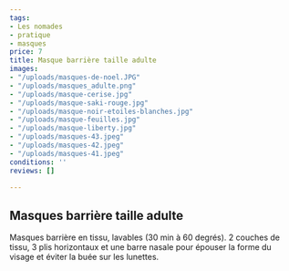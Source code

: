 ```yaml
---
tags:
- Les nomades
- pratique
- masques
price: 7
title: Masque barrière taille adulte
images:
- "/uploads/masques-de-noel.JPG"
- "/uploads/masques_adulte.png"
- "/uploads/masque-cerise.jpg"
- "/uploads/masque-saki-rouge.jpg"
- "/uploads/masque-noir-etoiles-blanches.jpg"
- "/uploads/masque-feuilles.jpg"
- "/uploads/masque-liberty.jpg"
- "/uploads/masques-43.jpeg"
- "/uploads/masques-42.jpeg"
- "/uploads/masques-41.jpeg"
conditions: ''
reviews: []

---
```

## Masques barrière taille adulte

Masques barrière en tissu, lavables (30 min à 60 degrés). 2 couches de tissu, 3 plis horizontaux et une barre nasale pour épouser la forme du visage et éviter la buée sur les lunettes.